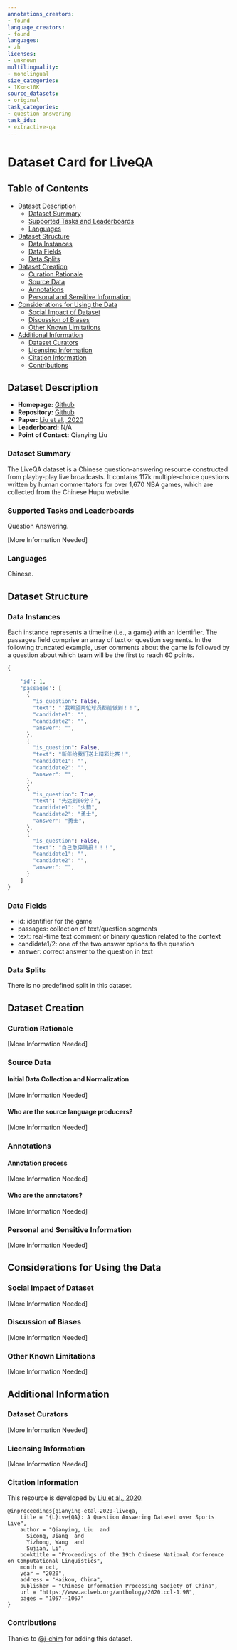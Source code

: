```yaml
---
annotations_creators:
- found
language_creators:
- found
languages:
- zh
licenses:
- unknown
multilinguality:
- monolingual
size_categories:
- 1K<n<10K
source_datasets:
- original
task_categories:
- question-answering
task_ids:
- extractive-qa
---
```


# Dataset Card for LiveQA

## Table of Contents
- [Dataset Description](#dataset-description)
  - [Dataset Summary](#dataset-summary)
  - [Supported Tasks and Leaderboards](#supported-tasks-and-leaderboards)
  - [Languages](#languages)
- [Dataset Structure](#dataset-structure)
  - [Data Instances](#data-instances)
  - [Data Fields](#data-fields)
  - [Data Splits](#data-splits)
- [Dataset Creation](#dataset-creation)
  - [Curation Rationale](#curation-rationale)
  - [Source Data](#source-data)
  - [Annotations](#annotations)
  - [Personal and Sensitive Information](#personal-and-sensitive-information)
- [Considerations for Using the Data](#considerations-for-using-the-data)
  - [Social Impact of Dataset](#social-impact-of-dataset)
  - [Discussion of Biases](#discussion-of-biases)
  - [Other Known Limitations](#other-known-limitations)
- [Additional Information](#additional-information)
  - [Dataset Curators](#dataset-curators)
  - [Licensing Information](#licensing-information)
  - [Citation Information](#citation-information)
  - [Contributions](#contributions)

## Dataset Description

- **Homepage:** [Github](https://github.com/PKU-TANGENT/LiveQA)
- **Repository:** [Github](https://github.com/PKU-TANGENT/LiveQA)
- **Paper:** [Liu et al., 2020](https://www.aclweb.org/anthology/2020.ccl-1.98.pdf)
- **Leaderboard:** N/A
- **Point of Contact:** Qianying Liu

### Dataset Summary
The LiveQA dataset is a Chinese question-answering resource constructed from playby-play live broadcasts. It contains 117k multiple-choice questions written by human commentators for over 1,670 NBA games, which are collected from the Chinese Hupu website.

### Supported Tasks and Leaderboards
Question Answering. 

[More Information Needed]

### Languages
Chinese. 

## Dataset Structure

### Data Instances
Each instance represents a timeline (i.e., a game) with an identifier. The passages field comprise an array of text or question segments. In the following truncated example, user comments about the game is followed by a question about which team will be the first to reach 60 points. 
```python
{
  
    'id': 1,
    'passages': [
      {
        "is_question": False,
        "text": "'我希望两位球员都能做到！！",
        "candidate1": "",
        "candidate2": "",
        "answer": "",
      },
      {
        "is_question": False,
        "text": "新年给我们送上精彩比赛！",
        "candidate1": "",
        "candidate2": "",
        "answer": "",
      },
      {
        "is_question": True,
        "text": "先达到60分？",
        "candidate1": "火箭",
        "candidate2": "勇士",
        "answer": "勇士",
      },
      {
        "is_question": False,
        "text": "自己急停跳投！！！",
        "candidate1": "",
        "candidate2": "",
        "answer": "",
      }
    ]
}
```

### Data Fields
- id: identifier for the game
- passages: collection of text/question segments
- text: real-time text comment or binary question related to the context
- candidate1/2: one of the two answer options to the question
- answer: correct answer to the question in text

### Data Splits
There is no predefined split in this dataset. 

## Dataset Creation

### Curation Rationale

[More Information Needed]

### Source Data

#### Initial Data Collection and Normalization

[More Information Needed]

#### Who are the source language producers?

[More Information Needed]

### Annotations

#### Annotation process

[More Information Needed]

#### Who are the annotators?

[More Information Needed]

### Personal and Sensitive Information

[More Information Needed]

## Considerations for Using the Data

### Social Impact of Dataset

[More Information Needed]

### Discussion of Biases

[More Information Needed]

### Other Known Limitations

[More Information Needed]

## Additional Information

### Dataset Curators

[More Information Needed]

### Licensing Information

[More Information Needed]

### Citation Information
This resource is developed by [Liu et al., 2020](https://www.aclweb.org/anthology/2020.ccl-1.98.pdf).
```
@inproceedings{qianying-etal-2020-liveqa,
    title = "{L}ive{QA}: A Question Answering Dataset over Sports Live",
    author = "Qianying, Liu  and
      Sicong, Jiang  and
      Yizhong, Wang  and
      Sujian, Li",
    booktitle = "Proceedings of the 19th Chinese National Conference on Computational Linguistics",
    month = oct,
    year = "2020",
    address = "Haikou, China",
    publisher = "Chinese Information Processing Society of China",
    url = "https://www.aclweb.org/anthology/2020.ccl-1.98",
    pages = "1057--1067"
}
```

### Contributions

Thanks to [@j-chim](https://github.com/j-chim) for adding this dataset.